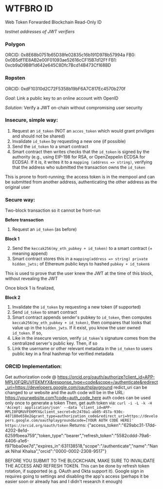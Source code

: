 # WTFBRO ID
Web Token Forwarded Blockchain Read-Only ID

*testnet addresses of JWT verifiers*
### Polygon
ORCID: 0x8E68b0751b65D38fe02835c16b191D978b57994a
FB0: 0x0B5df11E8AB2e00F01093ae52616cCF15B7d12Ff
FB1: 0xcb9aD9B8f1d642e645C8Dfc7Bcd14B473Cf168BD
### Ropsten
ORCID: 0xdF10310d2C72F5358b19bF6A7C817Ec4570b270f

*Goal*:
Link a public key to an online account with OpenID

*Solution*: 
Verify a JWT on-chain without compromising user security

### Insecure, simple way:

1. Request an `id_token` (NOT an `acces_token` which would grant priviliges and should not be shared)
2. Invalidate `id_token` by requesting a new one (if possible)
3. Send the `id_token` to a smart contract
4. Smart contract then writes checks that the `id_token` is signed by the authority (e.g., using EIP-198 for RSA, or OpenZeppelin ECDSA for ECDSA). If it is, it writes it to a `mapping (address => string)`, verifying  that the address who submitted the transaction owns the `id_token`

This is prone to front-running; the access token is in the mempool and can be submitted from another address, authenticating the other address as the original user

### Secure way:
Two-block transaction so it cannot be front-run

**Before transaction**

1. Request an `id_token` (as before)


**Block 1**

2. Send the `keccak256(my_eth_pubkey + id_token)` to a smart contract (+ meaning append)
3. Smart contract stores this in a `mapping(address => string) private hidden_jwts;` of Ethereum public keys to hashed `pubkey + id_token`s

This is used to prove that the user knew the JWT at the time of this block, without revealing the JWT


Once block 1 is finalized,

**Block 2**

1. Invalidate the `id_token` by requesting a new token (if supported)
2. Send `id_token` to smart contract
3. Smart contract appends sender's pubkey to `id_token`, then computes `keccak256(my_eth_pubkey + id_token)`, then compares that looks that value up in the `hidden_jwts`. If it exist, you know the user owned `id_token`. If so,
4. Like in the insecure version, verify `id_token`'s signature comes from the centralized server's public key. Then, if so
5. Link the username or other relevant metadata in the `id_token` to users public key in a final hashmap for verified metadata






### ORCID Implementation:
Get authorization code @ 
https://orcid.org/oauth/authorize?client_id=APP-MPLI0FQRUVFEKMYX&response_type=code&scope=/authenticate&redirect_uri=https://developers.google.com/oauthplayground
redict_uri can be changed to ur website and the auth code will be in the URL: https://yourwebsite.com?code=auth_code_here
auth codes can be used only once to generate a token
Then,
get auth token via:
```curl -i -L -k -H 'Accept: application/json' --data 'client_id=APP-MPLI0FQRUVFEKMYX&client_secret=0c2470a1-ab05-457a-930c-487188e658e2&grant_type=authorization_code&redirect_uri=https://developers.google.com/oauthplayground&code=[YOUR AUTH CODE HERE]' https://orcid.org/oauth/token```
Returns:
{"access_token":"629abc31-17dd-4202-8e1d-6259fbeea759","token_type":"bearer","refresh_token":"5582cddd-79a6-4406-a1e6-f971bba0ee7d","expires_in":631138518,"scope":"/authenticate","name":"Nanak Nihal Khalsa","orcid":"0000-0002-2308-9517"}

BEFORE YOU SUBMIT TO THE BLOCKCHAIN, MAKE SURE TO INVALIDATE THE ACCESS AND REFRESH TOKEN. This can be done by refresh token rotation, if supported (e.g. OAuth and Okta support it). Google sign in requires going to settings and disabling the app's access (perhaps it be easier soon or already has and I didn't research it enough) 
